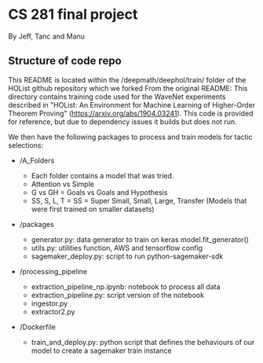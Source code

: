 # CS 281 final project

By Jeff, Tanc and Manu


## Structure of code repo
This README is located within the /deepmath/deephol/train/ folder of the HOList github repository which we forked
From the original README: This directory contains training code used for the WaveNet experiments described in "HOList: An Environment for Machine Learning of Higher-Order Theorem Proving" (https://arxiv.org/abs/1904.03241). This code is provided for reference, but due to dependency issues it builds but does not run. 

We then have the following packages to process and train models for tactic selections:

* /A_Folders
    * Each folder contains a model that was tried. 
    * Attention vs Simple
    * G vs GH = Goals vs Goals and Hypothesis
    * SS, S, L, T = SS = Super Small, Small, Large, Transfer (Models that were first trained on smaller datasets)


* /packages
    * generator.py: data generator to train on keras model.fit_generator()
    * utils.py: utilities function, AWS and tensorflow config
    * sagemaker_deploy.py: script to run python-sagemaker-sdk
    
* /processing_pipeline
    * extraction_pipeline_np.ipynb: notebook to process all data
    * extraction_pipeline.py: script version of the notebook
    * ingestor.py
    * extractor2.py
    
* /Dockerfile
    * train_and_deploy.py: python script that defines the behaviours of our model to create a sagemaker train instance

